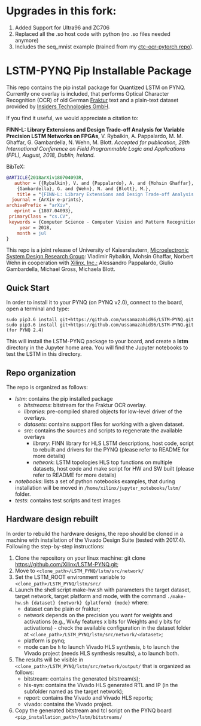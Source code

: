 # Upgrades in this fork:

1. Added Support for Ultra96 and ZC706
2. Replaced all the .so host code with python (no .so files needed anymore)
3. Includes the seq_mnist example (trained from my <a href="https://github.com/ussamazahid96/ctc-ocr-pytorch" target="_blank"> ctc-ocr-pytorch repo</a>).

# LSTM-PYNQ Pip Installable Package

This repo contains the pip install package for Quantized LSTM on PYNQ. 
Currently one overlay is included, that performs Optical Character Recognition (OCR) of old German [Fraktur](http://www.deutschestextarchiv.de/) text and a plain-text dataset provided by [Insiders Technologies GmbH](https://www.insiders-technologies.de/home.html).

If you find it useful, we would appreciate a citation to:

**FINN-L: Library Extensions and Design Trade-off Analysis for Variable Precision LSTM Networks on FPGAs**,
V. Rybalkin, A. Pappalardo, M. M. Ghaffar, G. Gambardella, N. Wehn, M. Blott.
*Accepted for publication, 28th International Conference on Field Programmable Logic and Applications (FPL), August, 2018, Dublin, Ireland.*

BibTeX:

``` bibtex
@ARTICLE{2018arXiv180704093R,
   author = {{Rybalkin}, V. and {Pappalardo}, A. and {Mohsin Ghaffar}, M. and 
	{Gambardella}, G. and {Wehn}, N. and {Blott}, M.},
    title = "{FINN-L: Library Extensions and Design Trade-off Analysis for Variable Precision LSTM Networks on FPGAs}",
  journal = {ArXiv e-prints},
archivePrefix = "arXiv",
   eprint = {1807.04093},
 primaryClass = "cs.CV",
 keywords = {Computer Science - Computer Vision and Pattern Recognition, Computer Science - Hardware Architecture, Computer Science - Machine Learning},
     year = 2018,
    month = jul
}

```

This repo is a joint release of University of Kaiserslautern, [Microelectronic System Design Research Group](https://ems.eit.uni-kl.de/en/start/): Vladimir Rybalkin, Mohsin Ghaffar, Norbert Wehn in cooperation with [Xilinx, Inc.:](https://www.xilinx.com/) Alessandro Pappalardo, Giulio Gambardella, Michael Gross, Michaela Blott.

## Quick Start

In order to install it to your PYNQ (on PYNQ v2.0), connect to the board, open a terminal and type:

```
sudo pip3.6 install git+https://github.com/ussamazahid96/LSTM-PYNQ.git
sudo pip3.6 install git+https://github.com/ussamazahid96/LSTM-PYNQ.git (for PYNQ 2.4)
```

This will install the LSTM-PYNQ package to your board, and create a **lstm** directory in the Jupyter home area. You will find the Jupyter notebooks to test the LSTM in this directory. 
 
## Repo organization 

The repo is organized as follows:
-   *lstm*: contains the pip installed package
    -	*bitstreams*: bitstream for the Fraktur OCR overlay.
    -	*libraries*: pre-compiled shared objects for low-level driver of the overlays.
    -	*datasets*: contains support files for working with a given dataset.
    -	*src*: contains the sources and scripts to regenerate the available overlays
        - *library*: FINN library for HLS LSTM descriptions, host code, script to rebuilt and drivers for the PYNQ (please refer to README for more details)
        - *network*: LSTM topologies HLS top functions on multiple datasets, host code and make script for HW and SW built (please refer to README for more details)
-	*notebooks*: lists a set of python notebooks examples, that during installation will be moved in `/home/xilinx/jupyter_notebooks/lstm/` folder.
-	*tests*: contains test scripts and test images

## Hardware design rebuilt

In order to rebuild the hardware designs, the repo should be cloned in a machine with installation of the Vivado Design Suite (tested with 2017.4). 
Following the step-by-step instructions:

1.	Clone the repository on your linux machine: git clone https://github.com/Xilinx/LSTM-PYNQ.git;
2.	Move to `<clone_path>/LSTM_PYNQ/lstm/src/network/`
3.	Set the LSTM_ROOT environment variable to `<clone_path>/LSTM_PYNQ/lstm/src/`
4.	Launch the shell script make-hw.sh with parameters the target dataset, target network, target platform and mode, with the command `./make-hw.sh {dataset} {network} {platform} {mode}` where:
	- dataset can be plain or fraktur;
	- network depends on the precision you want for weights and activations (e.g., WxAy features x bits for Weights and y bits for activations) - check the available configuration in the dataset folder at `<clone_path>/LSTM_PYNQ/lstm/src/network/<dataset>`;
	- platform is pynq;
	- mode can be `h` to launch Vivado HLS synthesis, `b` to launch the Vivado project (needs HLS synthesis results), `a` to launch both.
5.	The results will be visible in `<clone_path>/LSTM_PYNQ/lstm/src/network/output/` that is organized as follows:
	- bitstream: contains the generated bitstream(s);
	- hls-syn: contains the Vivado HLS generated RTL and IP (in the subfolder named as the target network);
	- report: contains the Vivado and Vivado HLS reports;
	- vivado: contains the Vivado project.
6.	Copy the generated bitstream and tcl script on the PYNQ board `<pip_installation_path>/lstm/bitstreams/`
